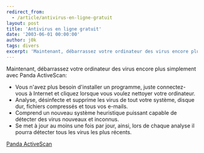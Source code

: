 ```yaml
---
redirect_from:
  - /article/antivirus-en-ligne-gratuit
layout: post
title: 'Antivirus en ligne gratuit'
date: '2003-06-01 00:00:00'
author: j0k
tags: divers
excerpt: 'Maintenant, débarrassez votre ordinateur des virus encore plus simplement avec Panda ActiveScan !'
---
```


Maintenant, débarrassez votre ordinateur des virus encore plus simplement avec Panda ActiveScan:

 - Vous n'avez plus besoin d'installer un programme, juste connectez-vous à Internet et cliquez lorsque vous voulez nettoyer votre ordinateur.
 - Analyse, désinfecte et supprime les virus de tout votre système, disque dur, fichiers compressés et tous vos e-mails.
 - Comprend un nouveau système heuristique puissant capable de détecter des virus nouveaux et inconnus.
 - Se met à jour au moins une fois par jour, ainsi, lors de chaque analyse il pourra détecter tous les virus les plus récents.

[Panda ActiveScan](http://www.pandasoftware.com/activescan/activescan.asp?language=6&Country=69&Partner=15)
